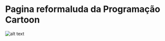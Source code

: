 # Pagina reformaluda da Programação Cartoon 

![alt text](https://raw.githubusercontent.com/MoisesMenezes/ProgramacaoCartoon/branch/path/to/Programacao.jpg)
